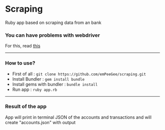 # Scraping
Ruby app based on scraping data from an bank

<h3>You can have problems with webdriver</h3>
<p>For this, read <a href="https://github.com/SeleniumHQ/selenium/wiki/ChromeDriver">this</a></p>

<hr>

<h3>How to use?</h3>

<ul>
    <li>First of all : <code>git clone https://github.com/emPeeGee/scraping.git</code></li>
    <li>Install Bundler : <code>gem install bundle</code></li>
    <li>Install gems with bundler : <code>bundle install</code></li>
    <li>Run app : <code>ruby app.rb</code></li>
</ul>

<hr>

<h3>Result of the app</h3>
<p>App will print in terminal JSON of the accounts and transactions and will create "accounts.json" with output</p>
